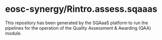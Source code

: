 <!--
SPDX-FileCopyrightText: Copyright contributors to the Software Quality Assurance as a Service (SQAaaS) project <sqaaas@ibergrid.eu>

SPDX-License-Identifier: GPL-3.0-only
-->

# eosc-synergy/Rintro.assess.sqaaas
This repository has been generated by the SQAaaS platform to run the pipelines
for the operation of the
Quality Assessment & Awarding (QAA)
module.